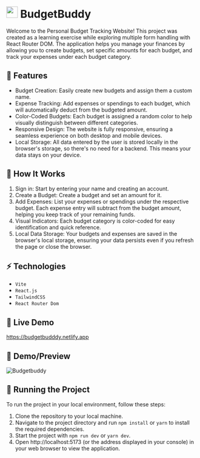 # <img src="https://github.com/Khusro-S/BudgetBuddy/assets/149171453/0e3d1fc2-c775-470b-8a5e-fa6ec3e2245a" width="30px"> BudgetBuddy

Welcome to the Personal Budget Tracking Website! This project was created as a learning exercise while exploring multiple form handling with React Router DOM. The application helps you manage your finances by allowing you to create budgets, set specific amounts for each budget, and track your expenses under each budget category.

## 🚀 Features

- Budget Creation: Easily create new budgets and assign them a custom name.
- Expense Tracking: Add expenses or spendings to each budget, which will automatically deduct from the budgeted amount.
- Color-Coded Budgets: Each budget is assigned a random color to help visually distinguish between different categories.
- Responsive Design: The website is fully responsive, ensuring a seamless experience on both desktop and mobile devices.
- Local Storage: All data entered by the user is stored locally in the browser's storage, so there's no need for a backend. This means your data stays on your device.

## 📝 How It Works
1. Sign in: Start by entering your name and creating an account.
2. Create a Budget: Create a budget and set an amount for it.
3. Add Expenses: List your expenses or spendings under the respective budget. Each expense entry will subtract from the budget amount, helping you keep track of your remaining funds.
4. Visual Indicators: Each budget category is color-coded for easy identification and quick reference.
5. Local Data Storage: Your budgets and expenses are saved in the browser's local storage, ensuring your data persists even if you refresh the page or close the browser.

## ⚡ Technologies

- `Vite`
- `React.js`
- `TailwindCSS`
-  `React Router Dom`

## 🎥 Live Demo

https://budgetbudddy.netlify.app

## 🎥 Demo/Preview

![Budgetbuddy](https://github.com/Khusro-S/BudgetBuddy/assets/149171453/44ba4cc7-f5ae-4bc8-8cc4-8fc562eb642e)


## 🚦 Running the Project

To run the project in your local environment, follow these steps:

1. Clone the repository to your local machine.
2. Navigate to the project directory and run `npm install` or `yarn` to install the required dependencies.
5. Start the project with `npm run dev` or `yarn dev`.
6. Open http://localhost:5173 (or the address displayed in your console) in your web browser to view the application.
